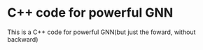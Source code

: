 # C++ code for powerful GNN

This is a C++ code for powerful GNN(but just the foward, without backward)
